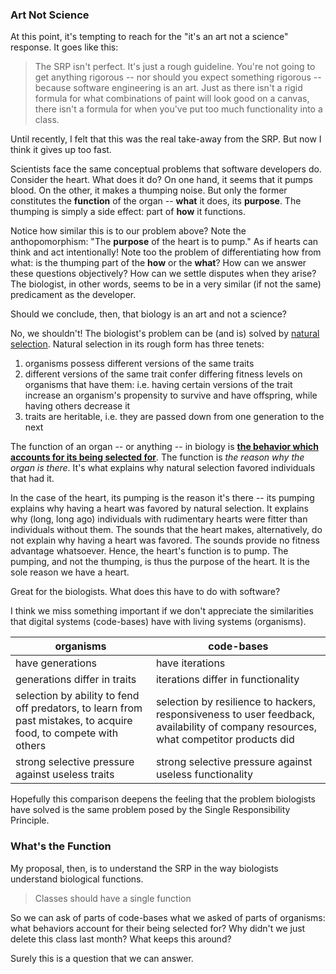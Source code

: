 ### Art Not Science

At this point, it's tempting to reach for the "it's an art not a science"
response. It goes like this:

> The SRP isn't perfect. It's just a rough guideline. You're not going
to get anything rigorous -- nor should you expect something rigorous -- because
software engineering is an art. Just as there isn't a rigid formula for what
combinations of paint will look good on a canvas, there isn't a formula for
when you've put too much functionality into a class.

Until recently, I felt that this was the real take-away from the SRP. But now I
think it gives up too fast.

Scientists face the same conceptual problems that software
developers do. Consider the heart. What does it do? On one hand, it seems
that it pumps blood. On the other, it makes a thumping noise. But only the
former constitutes the __function__ of the organ -- __what__
it does, its __purpose__. The thumping is simply a side
effect: part of __how__ it functions.

Notice how similar this is to our problem above? Note the anthopomorphism:
"The __purpose__ of the heart is to pump." As if hearts can think and act
intentionally! Note too the problem of differentiating how from
what: is the thumping part of the __how__ or the __what__? How can we answer
these questions objectively? How can we settle disputes when they arise? The
biologist, in other words, seems to be in a very similar (if not the same)
predicament as the developer.

Should we conclude, then, that biology is an art and not a science?

No, we shouldn't! The biologist's problem can be (and is) solved by
[natural selection](https://en.wikipedia.org/wiki/Natural_selection).
Natural selection in its rough form has three tenets:

1. organisms possess different versions of the same traits
2. different versions of the same trait confer differing fitness levels on
   organisms that have them: i.e. having certain versions of the trait
   increase an organism's
   propensity to survive and have offspring, while having others
   decrease it
3. traits are heritable, i.e. they are passed down from one generation to
   the next

The function of an organ -- or anything -- in biology is
[__the behavior which accounts for its being selected for__](https://mechanism.ucsd.edu/teaching/w10/wright.functions.%201973.pdf).
The function is _the reason why the organ is there_. It's what explains why
natural selection favored individuals that had it.

In the case of the heart, its pumping is the reason it's there -- its pumping
explains why having a heart was favored by natural selection. It explains why
(long, long ago) individuals with rudimentary hearts were fitter than individuals
without them. The sounds that the heart makes, alternatively, do not explain why
having a heart was favored. The sounds provide no fitness advantage whatsoever.
Hence, the heart's function is to pump. The pumping, and not the
thumping, is thus the purpose of the heart. It is the sole reason we have a
heart.

Great for the biologists. What does this have to do with software?

I think we miss something important if we don't appreciate the similarities that
digital systems (code-bases) have with living systems (organisms).

| organisms | code-bases |
|----------|-------------|
| have generations | have iterations |
| generations differ in traits | iterations differ in functionality |
| selection by ability to fend off predators, to learn from past mistakes, to acquire food, to compete with others | selection by resilience to hackers, responsiveness to user feedback, availability of company resources, what competitor products did |
| strong selective pressure against useless traits | strong selective pressure against useless functionality |

Hopefully this comparison deepens the feeling that the problem biologists have
solved is the same problem posed by the Single Responsibility Principle.

### What's the Function

My proposal, then, is to understand the SRP in the way biologists understand
biological functions.

> Classes should have a single function


So we can ask of parts of code-bases what we asked of parts of organisms: what
behaviors account for their being selected for? Why didn't we just delete this
class last month? What keeps this around?

Surely this is a question that we can answer.
